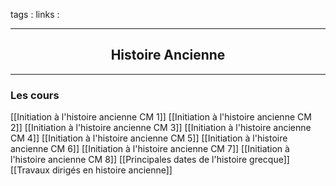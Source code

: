 tags : 
links :

****

<h2 style="text-align: center;"> Histoire Ancienne </h2>

****


### Les cours

[[Initiation à l'histoire ancienne CM 1]]
[[Initiation à l'histoire ancienne CM 2]]
[[Initiation à l'histoire ancienne CM 3]]
[[Initiation à l'histoire ancienne CM 4]]
[[Initiation à l'histoire ancienne CM 5]]
[[Initiation à l'histoire ancienne CM 6]]
[[Initiation à l'histoire ancienne CM 7]]
[[Initiation à l'histoire ancienne CM 8]]
[[Principales dates de l'histoire grecque]]
[[Travaux dirigés en histoire ancienne]]